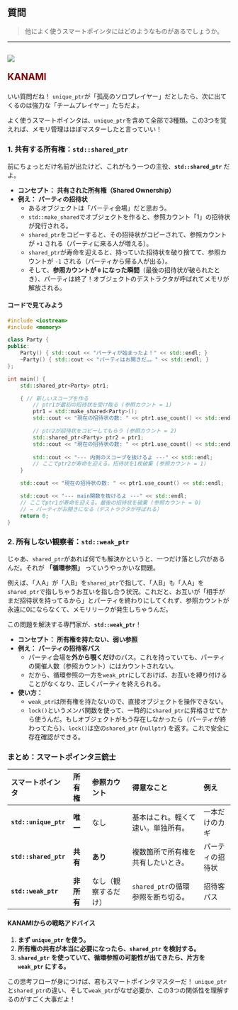 ## 質問
> 他によく使うスマートポインタにはどのようなものがあるでしょうか。

***
<h2><img src="image/KANAMI.png">

<font color="Maroon">KANAMI</font></h2>
いい質問だね！ `unique_ptr`が「孤高のソロプレイヤー」だとしたら、次に出てくるのは強力な「チームプレイヤー」たちだよ。

よく使うスマートポインタは、`unique_ptr`を含めて全部で3種類。この3つを覚えれば、メモリ管理はほぼマスターしたと言っていい！

### 1. 共有する所有権：`std::shared_ptr`

前にちょっとだけ名前が出たけど、これがもう一つの主役、**`std::shared_ptr`** だよ。

* **コンセプト：** **共有された所有権（Shared Ownership）**
* **例え：** **パーティの招待状**
    * あるオブジェクトは「パーティ会場」だと思おう。
    * `std::make_shared`でオブジェクトを作ると、参照カウント「1」の招待状が発行される。
    * `shared_ptr`をコピーすると、その招待状がコピーされて、参照カウントが `+1` される（パーティに来る人が増える）。
    * `shared_ptr`が寿命を迎えると、持っていた招待状を破り捨てて、参照カウントが `-1` される（パーティから帰る人が出る）。
    * そして、**参照カウントが `0` になった瞬間**（最後の招待状が破られたとき）、パーティは終了！オブジェクトのデストラクタが呼ばれてメモリが解放される。

#### コードで見てみよう

```cpp
#include <iostream>
#include <memory>

class Party {
public:
    Party() { std::cout << "パーティが始まったよ！" << std::endl; }
    ~Party() { std::cout << "パーティはお開きだ…。" << std::endl; }
};

int main() {
    std::shared_ptr<Party> ptr1;

    { // 新しいスコープを作る
        // ptr1が最初の招待状を受け取る (参照カウント = 1)
        ptr1 = std::make_shared<Party>();
        std::cout << "現在の招待状の数: " << ptr1.use_count() << std::endl;

        // ptr2が招待状をコピーしてもらう (参照カウント = 2)
        std::shared_ptr<Party> ptr2 = ptr1;
        std::cout << "現在の招待状の数: " << ptr1.use_count() << std::endl;
    
        std::cout << "--- 内側のスコープを抜けるよ ---" << std::endl;
        // ここでptr2が寿命を迎える。招待状を1枚破棄 (参照カウント = 1)
    }

    std::cout << "現在の招待状の数: " << ptr1.use_count() << std::endl;

    std::cout << "--- main関数を抜けるよ ---" << std::endl;
    // ここでptr1が寿命を迎える。最後の招待状を破棄 (参照カウント = 0)
    // → パーティがお開きになる（デストラクタが呼ばれる）
    return 0;
}
```

### 2. 所有しない観察者：`std::weak_ptr`

じゃあ、`shared_ptr`があれば何でも解決かというと、一つだけ落とし穴があるんだ。それが **「循環参照」** っていうやっかいな問題。

例えば、「人A」が「人B」を`shared_ptr`で指して、「人B」も「人A」を`shared_ptr`で指しちゃうお互いを指し合う状況。これだと、お互いが「相手がまだ招待状を持ってるから」とパーティを終わりにしてくれず、参照カウントが永遠に0にならなくて、メモリリークが発生しちゃうんだ。

この問題を解決する専門家が、**`std::weak_ptr`**！

* **コンセプト：** **所有権を持たない、弱い参照**
* **例え：** **パーティの招待客パス**
    * パーティ会場を**外から覗くだけ**のパス。これを持っていても、パーティの開催人数（参照カウント）にはカウントされない。
    * だから、循環参照の一方を`weak_ptr`にしておけば、お互いを縛り付けることがなくなり、正しくパーティを終えられる。
* **使い方：**
    * `weak_ptr`は所有権を持たないので、直接オブジェクトを操作できない。
    * `lock()`というメンバ関数を使って、一時的に`shared_ptr`に昇格させてから使うんだ。もしオブジェクトがもう存在しなかったら（パーティが終わってたら）、`lock()`は空の`shared_ptr` (`nullptr`) を返す。これで安全に存在確認ができる。

### まとめ：スマートポインタ三銃士

| スマートポインタ | 所有権 | 参照カウント | 得意なこと | 例え |
| :--- | :--- | :--- | :--- | :--- |
| **`std::unique_ptr`** | **唯一** | なし | 基本はこれ。軽くて速い。単独所有。 | 一本だけのカギ |
| **`std::shared_ptr`** | **共有** | **あり** | 複数箇所で所有権を共有したいとき。 | パーティの招待状 |
| **`std::weak_ptr`** | **非所有** | なし（観察するだけ） | `shared_ptr`の循環参照を断ち切る。 | 招待客パス |

#### KANAMIからの戦略アドバイス

1.  **まず `unique_ptr` を使う。**
2.  **所有権の共有が本当に必要になったら、`shared_ptr` を検討する。**
3.  **`shared_ptr` を使っていて、循環参照の可能性が出てきたら、片方を `weak_ptr` にする。**

この思考フローが身につけば、君もスマートポインタマスターだ！
`unique_ptr`と`shared_ptr`の違い、そして`weak_ptr`がなぜ必要か、この3つの関係性を理解するのがすごく大事だよ！